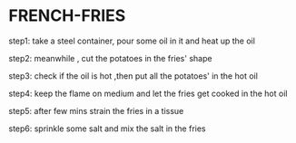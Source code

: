 # FRENCH-FRIES
step1:
take a steel container, pour some oil in it and heat up the oil 

step2:
meanwhile , cut the potatoes in the fries' shape 

step3:
check if the oil is hot ,then put all the potatoes' in the hot oil 

step4:
keep the flame on medium and let the fries get cooked in the hot oil 

step5:
after few mins strain the fries in a tissue 

step6:
sprinkle some salt and mix the salt in the fries 




